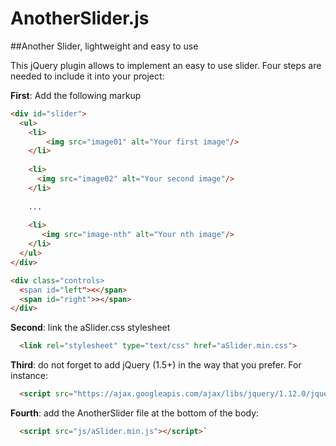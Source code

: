 # AnotherSlider.js

##Another Slider, lightweight and easy to use

This jQuery plugin allows to implement an easy to use slider. Four steps are needed to include it into your project:

**First**: Add the following markup

```html
<div id="slider">
  <ul>
    <li>
        <img src="image01" alt="Your first image"/>
    </li>
    
    <li>
      <img src="image02" alt="Your second image"/>
    </li>
    
    ...
    
    <li>
       <img src="image-nth" alt="Your nth image"/>
    </li>
  </ul>
</div>

<div class="controls>
  <span id="left"><</span>
  <span id="right">></span>
</div>
```

**Second**: link the aSlider.css stylesheet

```html
  <link rel="stylesheet" type="text/css" href="aSlider.min.css">
```

**Third**: do not forget to add jQuery (1.5+) in the way that you prefer. For instance:

```html
  <script src="https://ajax.googleapis.com/ajax/libs/jquery/1.12.0/jquery.min.js"></script>
```

**Fourth**: add the AnotherSlider file at the bottom of the body:

```html
  <script src="js/aSlider.min.js"></script>`
```
